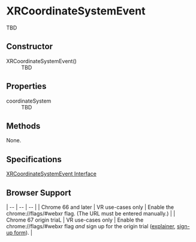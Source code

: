 # XRCoordinateSystemEvent

TBD

## Constructor

<dl>
  <dt>XRCoordinateSystemEvent()</dt>
  <dd>TBD</dd>
</dl>

## Properties

<dl>
  <dt>coordinateSystem</dt>
  <dd>TBD</dd>
</dl>

## Methods

None.

## Specifications

[XRCoordinateSystemEvent Interface](https://immersive-web.github.io/webxr/spec/latest/#xrcoordinatesystemevent-interface)

## Browser Support

| -- | -- | -- |
| Chrome 66 and later | VR use-cases only | Enable the chrome://flags/#webxr flag. (The URL must be entered manually.) |
| Chrome 67 origin triaL | VR use-cases only | Enable the chrome://flags/#webxr flag *and* sign up for the origin trial ([explainer](https://github.com/GoogleChrome/OriginTrials/blob/gh-pages/developer-guide.md), [sign-up form](http://bit.ly/OriginTrialSignup)). |
